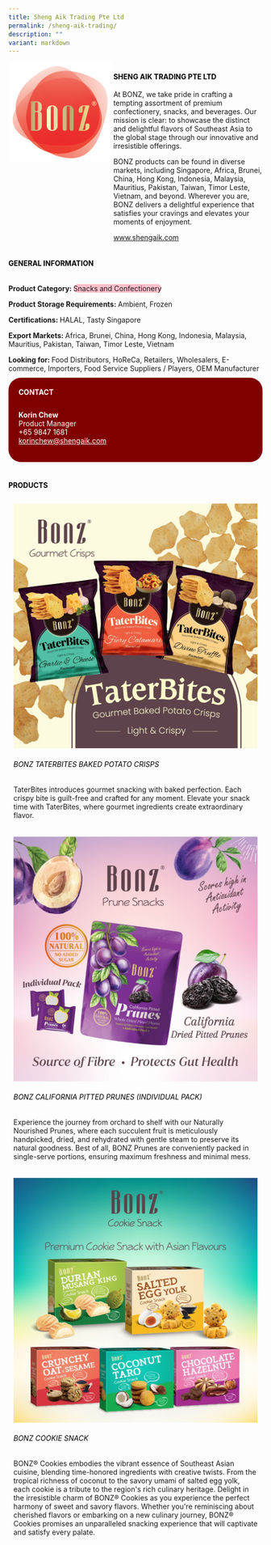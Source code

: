 ```yaml
---
title: Sheng Aik Trading Pte Ltd
permalink: /sheng-aik-trading/
description: ""
variant: markdown
---
```

<div class="flex-paragraph">
	<div style="display: flex; flex-wrap: wrap;" class="flex-container">
		<div style="flex: 1 1 40%; display: block;" class="card sgds">
			<img src="/images/Sheng%20Aik%20Trading/sheng_aik_trading_logo.png">
		</div>
		<div style="flex: 1 1 58%; display: block; margin-left: 3px" class="card-sgds">
			<h4 style="text-transform: uppercase; color: black;"><b>Sheng Aik Trading Pte Ltd</b></h4>
			<p>At BONZ, we take pride in crafting a tempting assortment of premium confectionery, snacks, and beverages. Our mission is clear: to showcase the distinct and delightful flavors of Southeast Asia to the global stage through our innovative and irresistible offerings.</p>
			<p>BONZ products can be found in diverse markets, including Singapore, Africa, Brunei, China, Hong Kong, Indonesia, Malaysia, Mauritius, Pakistan, Taiwan, Timor Leste, Vietnam, and beyond. Wherever you are, BONZ delivers a delightful experience that satisfies your cravings and elevates your moments of enjoyment.</p>
			<p><a target="_blank" href="https://www.shengaik.com">www.shengaik.com</a></p>
		</div>
	</div>
</div>

<h4 style="text-transform: uppercase; color: black;">
	<b>General Information</b>
</h4>
<div style="display: flex; flex-wrap: wrap;" class="flex-container">
	<div style="flex: 1 1 65%; display: block; align-self: stretch" class="card sgds">
		<div class="flex-paragraph">
			<p>
				<b>Product Category: </b>
				<span style="background-color: pink; border-radius: 10px;">Snacks and Confectionery</span>
			</p>
			<p>
				<b>Product Storage Requirements: </b>Ambient, Frozen
			</p>
			<p>
				<b>Certifications: </b>HALAL, Tasty Singapore
			</p>
			<p>
				<b>Export Markets: </b>Africa, Brunei, China, Hong Kong, Indonesia, Malaysia, Mauritius, Pakistan, Taiwan, Timor Leste, Vietnam
			</p>
			<p style="margin-bottom: 10px;">
				<b>Looking for: </b>Food Distributors, HoReCa, Retailers, Wholesalers, E-commerce, Importers, Food Service Suppliers / Players, OEM Manufacturer
			</p>
		</div>
	</div>
	<div style="flex: 1 1 35%; padding: 10px; display: block; background-color: maroon; border-radius: 25px; align-self: center;" class="card sgds">
		<h4 style="color: white; margin-top: 10px; margin-left: 10px;">CONTACT</h4>
		<div class="flex-paragraph">
			<p style="padding: 10px; color: white;">
				<b>Korin Chew</b>
				<br>Product Manager<br>+65 9847 1681<br>
				<a style="color: white;" href="mailto:korinchew@shengaik.com">korinchew@shengaik.com</a>
			</p>
		</div>
	</div>
</div>
<br>
<h4 style="text-transform: uppercase; color: black;">
	<b>Products</b>
</h4>
<div style="display: flex; flex-wrap: wrap;">
	<div style="flex: 1 1 47%; margin: 10px; display: block;" class="card sgds">
		<div style="display: block;" class="flex-image">
			<img src="/images/Sheng%20Aik%20Trading/sheng_aik_trading_product_01.jpg">
		</div>
		<div class="flex-paragraph">
			<h6 style="text-transform: uppercase; color: black;">BONZ TaterBites Baked Potato Crisps</h6>
			<p>TaterBites introduces gourmet snacking with baked perfection. Each crispy bite is guilt-free and crafted for any moment. Elevate your snack time with TaterBites, where gourmet ingredients create extraordinary flavor.</p>
		</div>
	</div>
	<div style="flex: 1 1 47%; margin: 10px; display: block;" class="card sgds">
		<div style="display: block;" class="flex-image">
			<img src="/images/Sheng%20Aik%20Trading/sheng_aik_trading_product_02.jpg">
		</div>
		<div class="flex-paragraph">
			<h6 style="text-transform: uppercase; color: black;">BONZ California Pitted Prunes (Individual Pack)</h6>
			<p>Experience the journey from orchard to shelf with our Naturally Nourished Prunes, where each succulent fruit is meticulously handpicked, dried, and rehydrated with gentle steam to preserve its natural goodness. Best of all, BONZ Prunes are conveniently packed in single-serve portions, ensuring maximum freshness and minimal mess.</p>
		</div>
	</div>
	<div style="flex: 1 1 47%; margin: 10px; display: block;" class="card sgds">
		<div style="display: block;" class="flex-image">
			<img src="/images/Sheng%20Aik%20Trading/sheng_aik_trading_product_03.jpg">
		</div>
		<div class="flex-paragraph">
			<h6 style="text-transform: uppercase; color: black;">BONZ Cookie Snack</h6>
			<p>BONZ® Cookies embodies the vibrant essence of Southeast Asian cuisine, blending time-honored ingredients with creative twists. From the tropical richness of coconut to the savory umami of salted egg yolk, each cookie is a tribute to the region's rich culinary heritage. Delight in the irresistible charm of BONZ® Cookies as you experience the perfect harmony of sweet and savory flavors. Whether you're reminiscing about cherished flavors or embarking on a new culinary journey, BONZ® Cookies promises an unparalleled snacking experience that will captivate and satisfy every palate.</p>
		</div>
	</div>
</div>